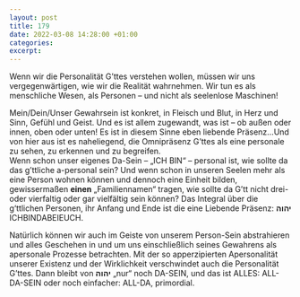 ```yaml
---
layout: post
title: 179
date: 2022-03-08 14:28:00 +01:00
categories: 
excerpt: 
---
```


Wenn wir die Personalität G’ttes verstehen wollen, müssen wir uns vergegenwärtigen, wie wir die Realität wahrnehmen. Wir tun es als menschliche Wesen, als Personen – und nicht als seelenlose Maschinen!

Mein/Dein/Unser Gewahrsein ist konkret, in Fleisch und Blut, in Herz und Sinn, Gefühl und Geist. Und es ist allem zugewandt, was ist – ob außen oder innen, oben oder unten! Es ist in diesem Sinne eben liebende Präsenz…Und von hier aus ist es naheliegend, die Omnipräsenz G’ttes als eine personale zu sehen, zu erkennen und zu begreifen.\
Wenn schon unser eigenes Da-Sein – „ICH BIN“ – personal ist, wie sollte da das g’ttliche a-personal sein? Und wenn schon in unseren Seelen mehr als eine Person wohnen können und dennoch eine Einheit bilden, gewissermaßen **einen** „Familiennamen“ tragen, wie sollte da G’tt nicht drei- oder vierfaltig oder gar vielfältig sein können? Das Integral über die g‘ttlichen Personen, ihr Anfang und Ende ist die eine Liebende Präsenz: **יהוה** ICHBINDABEIEUCH.

Natürlich können wir auch im Geiste von unserem Person-Sein abstrahieren und alles Geschehen in und um uns einschließlich seines Gewahrens als apersonale Prozesse betrachten. Mit der so apperzipierten Apersonalität unserer Existenz und der Wirklichkeit verschwindet auch die Personalität G’ttes. Dann bleibt von **יהוה** „nur“ noch DA-SEIN, und das ist ALLES: ALL-DA-SEIN oder noch einfacher: ALL-DA, primordial.
